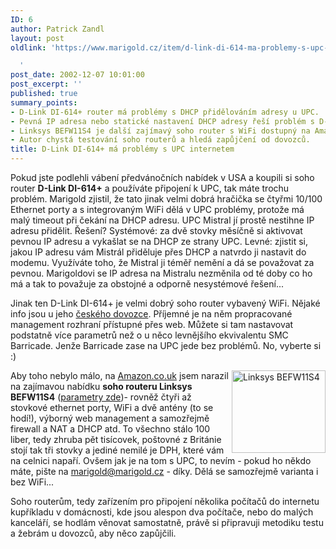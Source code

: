 ```yaml
---
ID: 6
author: Patrick Zandl
layout: post
oldlink: 'https://www.marigold.cz/item/d-link-di-614-ma-problemy-s-upc-internetem

  '
post_date: 2002-12-07 10:01:00
post_excerpt: ''
published: true
summary_points:
- D-Link DI-614+ router má problémy s DHCP přidělováním adresy u UPC.
- Pevná IP adresa nebo statické nastavení DHCP adresy řeší problém s D-Linkem u UPC.
- Linksys BEFW11S4 je další zajímavý soho router s WiFi dostupný na Amazon.co.uk.
- Autor chystá testování soho routerů a hledá zapůjčení od dovozců.
title: D-Link DI-614+ má problémy s UPC internetem
---
```


<p>
Pokud jste podlehli vábení předvánočních nabídek v USA a koupili si soho router <STRONG>D-Link DI-614+</STRONG> a používáte připojení k UPC, tak máte trochu problém. Marigold zjistil, že tato jinak velmi dobrá hračička se čtyřmi 10/100 Ethernet porty a s integrovaným WiFi dělá v UPC problémy, protože má malý timeout při čekání na DHCP adresu. UPC Mistral jí prostě nestihne IP adresu přidělit. Řešení? Systémové: za dvě stovky měsíčně si aktivovat pevnou IP adresu a vykašlat se na DHCP ze strany UPC. Levné: zjistit si, jakou IP adresu vám Mistrál přiděluje přes DHCP a natvrdo ji nastavit do modemu. Využíváte toho, že Mistral ji téměř nemění a dá se považovat za pevnou. Marigoldovi se IP adresa na Mistralu nezměnila od té doby co ho má a tak to považuje za obstojné a odporně nesystémové řešení...</p>

<p>
Jinak ten D-Link DI-614+ je velmi dobrý soho router vybavený WiFi. Nějaké info jsou u jeho <A href="http://www.d-link.cz/gateway.shtml" target=_blank>českého dovozce</A>. Příjemné je na něm propracované management rozhraní přístupné přes web. Můžete si tam nastavovat podstatně více parametrů než o u něco levnějšího ekvivalentu SMC Barricade. Jenže Barricade zase na UPC jede bez problémů. No, vyberte si :)</p>

<p>
<IMG height=132 alt="Linksys BEFW11S4" src="/wp-content/uploads/linksys.jpg" width=150 align=right>Aby toho nebylo málo, na <A href="http://www.amazon.co.uk/exec/obidos/ASIN/B00005ARK3/ref=sr_aps_electronics_1_2/202-9099463-4893462" target=_blank>Amazon.co.uk</A> jsem narazil na zajímavou nabídku <STRONG>soho routeru Linksys BEFW11S4</STRONG> (<A href="http://www.linksys.com/Products/product.asp?grid=23&amp;prid=415" target=_blank>parametry zde</A>)- rovněž čtyři až stovkové ethernet porty, WiFi a dvě antény (to se hodí!), výborný web management a samozřejmě firewall a NAT a DHCP atd. To všechno stálo 100 liber, tedy zhruba pět tisícovek, poštovné z Británie stojí tak tři stovky a jediné nemilé je DPH, které vám na celnici napaří. Ovšem jak je na tom s UPC, to nevím - pokud ho někdo máte, pište na <A href="mailto:marigold@marigold.cz">marigold@marigold.cz</A> - díky. Dělá se samozřejmě varianta i bez WiFi...</p>

<p>
Soho routerům, tedy zařízením pro připojení několika počítačů do internetu kupříkladu v domácnosti, kde jsou alespon dva počítače, nebo do malých kanceláří, se hodlám věnovat samostatně, právě si připravuji metodiku testu a žebrám u dovozců, aby něco zapůjčili. </p>